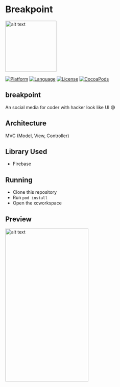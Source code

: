 Breakpoint
===================
<img src="./preview/Breakpoint-1024.png" alt="alt text" width="160px" height="160px">

[![Platform](http://img.shields.io/badge/platform-ios-blue.svg?style=flat
)](https://developer.apple.com/iphone/index.action)
[![Language](http://img.shields.io/badge/language-swift-brightgreen.svg?style=flat
)](https://developer.apple.com/swift)
[![License](http://img.shields.io/badge/license-MIT-lightgrey.svg?style=flat
)](http://mit-license.org)
[![CocoaPods](https://img.shields.io/cocoapods/v/SwiftyWalkthrough.svg)]()

## breakpoint
An social media for coder with hacker look like UI 😅

## Architecture

MVC (Model, View, Controller)

## Library Used

- Firebase

## Running

- Clone this repository
- Run `pod install`
- Open the xcworkspace

## Preview
<img src="./preview/breakpoint.gif" alt="alt text" width="260px" height="480px">
